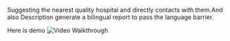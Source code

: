  Suggesting the nearest quality hospital and directly contacts with them.And also
  Description
  generate a bilingual report to pass the language barrier.
  
  Here is demo 
<img src='https://i.imgur.com/NWcVMKb.gif' title='Video Walkthrough' width='' alt='Video Walkthrough' />
 
